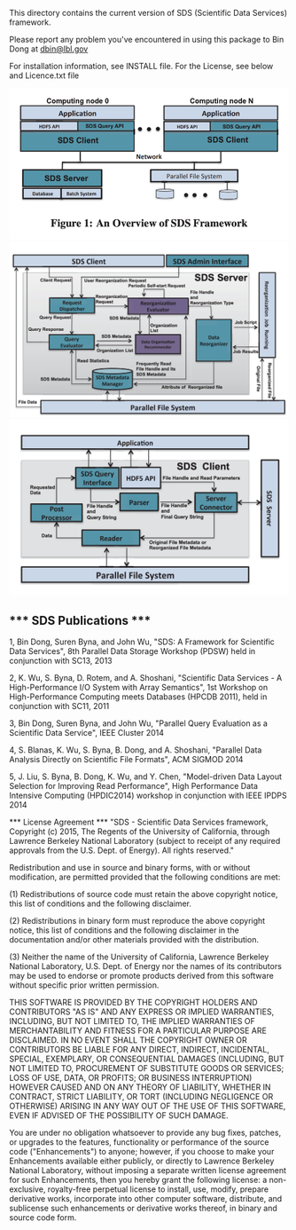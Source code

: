 This directory contains the current version of SDS (Scientific Data Services) framework.

Please report any problem you've encountered in using this package to Bin Dong at dbin@lbl.gov

For installation information, see INSTALL file. 
For the License, see below and Licence.txt file

![alt text](sds-architecture-overall.png)
![alt text](sds-server.png)
![alt text](sds-client.png)


*** SDS Publications ***
-----------------

1, Bin Dong, Suren Byna, and John Wu, 
   "SDS: A Framework for Scientific Data Services", 
   8th Parallel Data Storage Workshop (PDSW) held in conjunction with SC13, 2013


2, K. Wu, S. Byna, D. Rotem, and A. Shoshani, 
   "Scientific Data Services - A High-Performance I/O System with Array Semantics", 
   1st Workshop on High-Performance Computing meets Databases (HPCDB 2011), held in conjunction with SC11, 2011
 
3, Bin Dong, Suren Byna, and John Wu, 
   "Parallel Query Evaluation as a Scientific Data Service", 
   IEEE Cluster 2014

4, S. Blanas, K. Wu, S. Byna, B. Dong, and A. Shoshani, 
   "Parallel Data Analysis Directly on Scientific File Formats", 
   ACM SIGMOD 2014

5, J. Liu, S. Byna, B. Dong, K. Wu, and Y. Chen, 
    "Model-driven Data Layout Selection for Improving Read Performance", 
    High Performance Data Intensive Computing (HPDIC2014) workshop in conjunction with IEEE IPDPS 2014



*** License Agreement ***
"SDS - Scientific Data Services framework, Copyright (c) 2015, The Regents of the University of California, through Lawrence Berkeley National Laboratory (subject to receipt of any required approvals from the U.S. Dept. of Energy).  All rights reserved."
 
Redistribution and use in source and binary forms, with or without modification, are permitted provided that the following conditions are met:
 
(1) Redistributions of source code must retain the above copyright notice, this list of conditions and the following disclaimer.
 
(2) Redistributions in binary form must reproduce the above copyright notice, this list of conditions and the following disclaimer in the documentation and/or other materials provided with the distribution.
 
(3) Neither the name of the University of California, Lawrence Berkeley National Laboratory, U.S. Dept. of Energy nor the names of its contributors may be used to endorse or promote products derived from this software without specific prior written permission.
 
THIS SOFTWARE IS PROVIDED BY THE COPYRIGHT HOLDERS AND CONTRIBUTORS "AS IS" AND ANY EXPRESS OR IMPLIED WARRANTIES, INCLUDING, BUT NOT LIMITED TO, THE IMPLIED WARRANTIES OF MERCHANTABILITY AND FITNESS FOR A PARTICULAR PURPOSE ARE DISCLAIMED. IN NO EVENT SHALL THE COPYRIGHT OWNER OR CONTRIBUTORS BE LIABLE FOR ANY DIRECT, INDIRECT, INCIDENTAL, SPECIAL, EXEMPLARY, OR CONSEQUENTIAL DAMAGES (INCLUDING, BUT NOT LIMITED TO, PROCUREMENT OF SUBSTITUTE GOODS OR SERVICES; LOSS OF USE, DATA, OR PROFITS; OR BUSINESS INTERRUPTION) HOWEVER CAUSED AND ON ANY THEORY OF LIABILITY, WHETHER IN CONTRACT, STRICT LIABILITY, OR TORT (INCLUDING NEGLIGENCE OR OTHERWISE) ARISING IN ANY WAY OUT OF THE USE OF THIS SOFTWARE, EVEN IF ADVISED OF THE POSSIBILITY OF SUCH DAMAGE.
 
You are under no obligation whatsoever to provide any bug fixes, patches, or upgrades to the features, functionality or performance of the source code ("Enhancements") to anyone; however, if you choose to make your Enhancements available either publicly, or directly to Lawrence Berkeley National Laboratory, without imposing a separate written license agreement for such Enhancements, then you hereby grant the following license: a  non-exclusive, royalty-free perpetual license to install, use, modify, prepare derivative works, incorporate into other computer software, distribute, and sublicense such enhancements or derivative works thereof, in binary and source code form.

